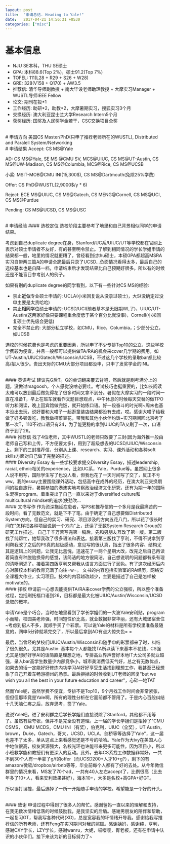 ```yaml
---
layout: post
title:  "申请总结. Heading to Yale!"
date:   2017-04-21 14:56:31 +0530
categories: ["misc"]
---
```


# 基本信息  
* NJU SE本科，THU SE硕士
* GPA: 本科88.6(Top 2%)，硕士91.2(Top 7%)
* TOFEL: 111(L28 + R29 + S26 + W28)
* GRE: 328(V158 + Q170) + AW3.5
* 推荐信: 清华导师副教授 + 南大毕设老师助理教授 + 大摩实习Manager + WUSTL导师IEEE Fellow
* 论文: 期刊在投\*1
* 工作经历: 助研\*2，助教\*2，大摩暑期实习，搜狐实习3个月
* 交换经历: 澳大利亚昆士兰大学Research Intern5个月
* 获奖经历: 国奖及人民奖学金若干，CSC交换项目全奖  

<br>
# 申请方向  
美国CS Master/PhD(只申了推荐老师所在的WUSTL), Distributed and Paralell System/Networking  

<br>
# 申请结果  
Accept: CS MS@Yale  

AD: CS MS@Yale, SE MS @CMU SV, MCS@UIUC, CS MS@UT-Austin, CS MS@UW-Madison, CS MS@Columbia, MCS@Rice, CS MS@UCSB  

小奖: MSIT-MOB@CMU INI(15,300$), CS MS@Dartmouth(免除25%学费)  

Offer: CS PhD@WUSTL(2,9000$/y \* 6)  

Reject: ECE MS@UIUC, CS MS@Gatech, CS MENG@Cornell, CS MS@UCI, CS MS@Purdue   

Pending: CS MS@UCSD, CS MS@USC

<br>
# 申请经验
#### 选校定位
选校阶段主要参考了地里和自己背景相似同学的申请结果。  

考虑到自己duplicate degree在身，Stanford/UC系/UIUC/UT等学校都在官网上表示对硕士申请者不友好，有的甚至明令禁止。了解到相同情况的学长学姐申请的结果都一般，地里的情况就更糟了，曾经看到过thu硕士，本硕GPA都超高MSRA实习自带两三篇A的申请全跪最后只录了UCSD...负面情况看得太多，最后自己的选校基本也是自降一档，申请结束后才发现结果比自己预期好很多。所以有的时候还是不能盲目参考别人的例子。  

如果有别的duplicate degree的同学看到，以下有一些针对CS MS的经验: 
* 禁止**近似**专业硕士申请的: UCLA(小米回复说从没录过硕士)，大S(没确定过没申主要是太贵哈哈)
* 禁止**相同**学位硕士申请的: UCSD/UCI(前者基本是无限期WL了)，UIUC/UT-Austin(这两家好像只要课程重合度低于某个百分比就没事)，Cornell(小米回复硕士优先级会更低)
* 完全不禁止的: 大部分私立学校，如CMU，Rice，Columbia，；少部分公立，如UCSB  

选校的时候花费也是考虑的重要因素，所以申了不少专排Top10的公立，这些学校学费较为便宜，并且一般都可以提供做TA/RA的机会来cover几学期的费用，如UT-Austin/UIUC/Gatech/Wisconsin/UCSB，不过这几个学校的录取bar都比较高/招人很少。贵出天际的CMU大部分项目都没申，只申了发奖学金的INI。

<br>
#### 英语考试
建议先G后T。G的单词翻来覆去背吧，然后就是刷考满分上的题，没做过magoosh，个人感觉没啥必要哇。考试技巧也挺重要的，比如长阅读太难可以放到最后做免得花了很多时间又拿不到分。暑假在大摩实习的一段时间一直在准备T，早上在班车就看作文题目想观点，中午休息的时候每天交替的做TPO听力和阅读，晚上回宾馆做完饭，就开始练口语。好一段奋斗的时光啊~周末也基本没出去玩，说好要和大喵子一起逛童装店结果都没有去成，哎。感谢大喵子给我做了好多顿饭吃，教我做榨菜豆花，带我和其他小伙伴约饭~实习期间回北京考了第一次T，110不过口语只有24，为了能更稳的拿到UIUC的TA又刷了一次，口语终于到了26。

<br>
#### 推荐信
找了4位老师，其中WUSTL的老师只敢要了三封(因为海外推一般由老师自己写和上传，不方便要太多)，用到了超级想去的UCSD/UIUC/Wisconsin上。剩下的三封推荐信，分别从上课、research、实习、课外活动和各种soft skills方面对自己做了完整的描述。

<br>
#### Diversity Essay
有一些学校要求提交Diversity Essay，描述leadership, racial, ethnic相关的experience，比如UC系，Yale，Purdue等。虽然网上很多人说不用写，国际学生写了也没人看，但我也花了一天时间写了交了，反正不亏ww。我的essay主要围绕课外活动，包括高中在成外的经历，在澳大利亚交换期间的独自旅行，暑期参加的港澳实地考察政治经济文化研究，还有为期一年的国际生混宿program。着重突出了自己一直以来对于diversified culture和multicultural mindset的追求(使劲吹...


<br>
#### 文书写作
作为资深拖延症患者，写PS和推荐信的一个多月是我最痛苦的一段时间。看了无数范文，就是下不了笔。由于确定了自己想要做Distributed System方向，但自己的实习、研究、项目涉及的方向五花八门，所以花了很长时间在"怎样把各种项目说到一个方向"上，还读了无数System Research Group的研究工作描述。  
自己千辛万苦写完第一稿后，先和男朋友互改了第一版。第二版找了纯帮忙，她帮我改了很多语法和表达。接着第三版找了亨利，不得不说拿到亨利帮我改了之后的PS真的超级感动，意见写的很认真，指出了很多内容、结构尤其是逻辑上的问题，让我无比羞愧，迅速花了一两个星期大改，改完之后自己再读着简直有种脱胎换骨的感觉，该简洁的地方很简洁，自己想说明的问题都有条有理的清晰阐述了。接着第四版亨利又帮我从语言方面进行了润色。有了这次经历后内心对藤校本科的教育充满了向往=w=。  
文书的内容包括实验室的RA经历，网络安全课程大作业，实习项目。技术的内容越改越少，主要是描述了自己是怎样被motivate的。


<br>
#### 择校
申请前一心想去能提供TA/RA来cover学费的公立强校，所以整个准备过程，包括刷托福口语到26，目标都是最大化被UIUC/Austin/Wisconsin/UCSD录取的概率。  

申请Yale是个巧合，当时在地里看到了学长学姐们的一大波Yale安利贴，program小而精，校园美老师强，时间短性价比高，就业数据非常华丽，还有大城堡宿舍住~考虑到招人不多，就顺手买了个彩票。可以说Yale的材料是所有学校里准备最随意的，网申5分钟就填完交了，所以最后拿到AD有点大惊失色= =  

最后，当曾经的梦校们UIUC/Austin/Wisconsin和随手申的彩票都来了时，纠结了很久很久。尤其是Austin: 基本每个人都能找TA所以读下来基本不花钱，CS强尤其是想好好学AI的话简直是理想之地，专排高业界声誉好本地IT大公司多就业超强，录人bar高学生数量少内部竞争小，城市美消费低天气好，总之有无数优点，如果去的话一定能好好修炼内功学习AI好好享受生活找到理想工作，我甚至已经想象了自己开着车畅游德州的场景。最后拒掉的时候收到UT老师的回复"but we wish you all the best in your future education and career"，心碎一地TAT  

然而Yale呢，虽然学费不便宜，专排不是Top10，9个月找工作时间会非常紧张，但但但那毕竟是Yale啊，所有的理性分析在它面前都不管用了。于是内心百般纠结十几天脑仁疼之后，放弃思考，签了Yale。  

说说Yale吧。进了安利群之后学长学姐们直接说除了Stanford，其他都不用等了。虽然有些夸张，但并不是完全没有道理。上一届的学长学姐们是拒掉了"CMU CSMS， CMU MCDS，CMU INI（有奖），伯克利，UIUC（全奖），UT Austin，brown，Duke，Gatech，哥大，UCSD，UCLA，剑桥等等选择了Yale"，这一届也差不了太多，单从这点上来看感觉还是不亏的哈哈。Yale作为大ivy在美国人心中地位很高，校友资源强大，名校光环也许能带来更多可能性。因为项目小，所以小班教学能和教授们有更深入的互动。此外，去年CS系找工作数据非常好，一共不到30个人有一半拿了g/f的offer（而UCSD200+人才10+g?），剩下的有amazon/微软/dropbox/airbnb等等，毕业前每个人都有了好的去处。从今年微信群里的情况来看，MS发了70个ad，一共有40人左右accept了，比例很高（比去年多了10+人，看来安利效果甚好），海本10+，大多是名校+高GPA+好GT。  

所以误打误撞，最后选择了一所一开始随手申请的学校。希望能是一个好的开头。

<br>
#### 致谢
申请过程中得到了很多人的帮忙。感谢爸妈一直以来的理解和支持，在我无数次情绪低落的时候鼓励我，是我坚实的后盾。感谢男朋友的陪伴和帮助，一起复习GT，帮我写各种代码(XD)，总是宽容我的坏情绪开导我。感谢给我写推荐信的所有老师，还有Feng在实习期间对我的照顾。感谢姨妈，感谢纯，亨利，感谢CXY学长，LZY学长，感谢wanru，大妮，喵嘤嘤，胥老板，还有在申请中认识的小伙伴们。接下来该为新的目标努力了~